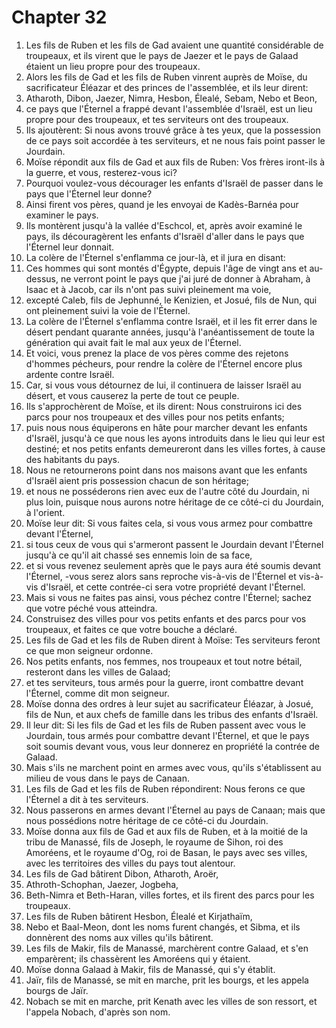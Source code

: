 # Chapter 32

1. Les fils de Ruben et les fils de Gad avaient une quantité considérable de troupeaux, et ils virent que le pays de Jaezer et le pays de Galaad étaient un lieu propre pour des troupeaux.
2. Alors les fils de Gad et les fils de Ruben vinrent auprès de Moïse, du sacrificateur Éléazar et des princes de l'assemblée, et ils leur dirent:
3. Atharoth, Dibon, Jaezer, Nimra, Hesbon, Élealé, Sebam, Nebo et Beon,
4. ce pays que l'Éternel a frappé devant l'assemblée d'Israël, est un lieu propre pour des troupeaux, et tes serviteurs ont des troupeaux.
5. Ils ajoutèrent: Si nous avons trouvé grâce à tes yeux, que la possession de ce pays soit accordée à tes serviteurs, et ne nous fais point passer le Jourdain.
6. Moïse répondit aux fils de Gad et aux fils de Ruben: Vos frères iront-ils à la guerre, et vous, resterez-vous ici?
7. Pourquoi voulez-vous décourager les enfants d'Israël de passer dans le pays que l'Éternel leur donne?
8. Ainsi firent vos pères, quand je les envoyai de Kadès-Barnéa pour examiner le pays.
9. Ils montèrent jusqu'à la vallée d'Eschcol, et, après avoir examiné le pays, ils découragèrent les enfants d'Israël d'aller dans le pays que l'Éternel leur donnait.
10. La colère de l'Éternel s'enflamma ce jour-là, et il jura en disant:
11. Ces hommes qui sont montés d'Égypte, depuis l'âge de vingt ans et au-dessus, ne verront point le pays que j'ai juré de donner à Abraham, à Isaac et à Jacob, car ils n'ont pas suivi pleinement ma voie,
12. excepté Caleb, fils de Jephunné, le Kenizien, et Josué, fils de Nun, qui ont pleinement suivi la voie de l'Éternel.
13. La colère de l'Éternel s'enflamma contre Israël, et il les fit errer dans le désert pendant quarante années, jusqu'à l'anéantissement de toute la génération qui avait fait le mal aux yeux de l'Éternel.
14. Et voici, vous prenez la place de vos pères comme des rejetons d'hommes pécheurs, pour rendre la colère de l'Éternel encore plus ardente contre Israël.
15. Car, si vous vous détournez de lui, il continuera de laisser Israël au désert, et vous causerez la perte de tout ce peuple.
16. Ils s'approchèrent de Moïse, et ils dirent: Nous construirons ici des parcs pour nos troupeaux et des villes pour nos petits enfants;
17. puis nous nous équiperons en hâte pour marcher devant les enfants d'Israël, jusqu'à ce que nous les ayons introduits dans le lieu qui leur est destiné; et nos petits enfants demeureront dans les villes fortes, à cause des habitants du pays.
18. Nous ne retournerons point dans nos maisons avant que les enfants d'Israël aient pris possession chacun de son héritage;
19. et nous ne posséderons rien avec eux de l'autre côté du Jourdain, ni plus loin, puisque nous aurons notre héritage de ce côté-ci du Jourdain, à l'orient.
20. Moïse leur dit: Si vous faites cela, si vous vous armez pour combattre devant l'Éternel,
21. si tous ceux de vous qui s'armeront passent le Jourdain devant l'Éternel jusqu'à ce qu'il ait chassé ses ennemis loin de sa face,
22. et si vous revenez seulement après que le pays aura été soumis devant l'Éternel, -vous serez alors sans reproche vis-à-vis de l'Éternel et vis-à-vis d'Israël, et cette contrée-ci sera votre propriété devant l'Éternel.
23. Mais si vous ne faites pas ainsi, vous péchez contre l'Éternel; sachez que votre péché vous atteindra.
24. Construisez des villes pour vos petits enfants et des parcs pour vos troupeaux, et faites ce que votre bouche a déclaré.
25. Les fils de Gad et les fils de Ruben dirent à Moïse: Tes serviteurs feront ce que mon seigneur ordonne.
26. Nos petits enfants, nos femmes, nos troupeaux et tout notre bétail, resteront dans les villes de Galaad;
27. et tes serviteurs, tous armés pour la guerre, iront combattre devant l'Éternel, comme dit mon seigneur.
28. Moïse donna des ordres à leur sujet au sacrificateur Éléazar, à Josué, fils de Nun, et aux chefs de famille dans les tribus des enfants d'Israël.
29. Il leur dit: Si les fils de Gad et les fils de Ruben passent avec vous le Jourdain, tous armés pour combattre devant l'Éternel, et que le pays soit soumis devant vous, vous leur donnerez en propriété la contrée de Galaad.
30. Mais s'ils ne marchent point en armes avec vous, qu'ils s'établissent au milieu de vous dans le pays de Canaan.
31. Les fils de Gad et les fils de Ruben répondirent: Nous ferons ce que l'Éternel a dit à tes serviteurs.
32. Nous passerons en armes devant l'Éternel au pays de Canaan; mais que nous possédions notre héritage de ce côté-ci du Jourdain.
33. Moïse donna aux fils de Gad et aux fils de Ruben, et à la moitié de la tribu de Manassé, fils de Joseph, le royaume de Sihon, roi des Amoréens, et le royaume d'Og, roi de Basan, le pays avec ses villes, avec les territoires des villes du pays tout alentour.
34. Les fils de Gad bâtirent Dibon, Atharoth, Aroër,
35. Athroth-Schophan, Jaezer, Jogbeha,
36. Beth-Nimra et Beth-Haran, villes fortes, et ils firent des parcs pour les troupeaux.
37. Les fils de Ruben bâtirent Hesbon, Élealé et Kirjathaïm,
38. Nebo et Baal-Meon, dont les noms furent changés, et Sibma, et ils donnèrent des noms aux villes qu'ils bâtirent.
39. Les fils de Makir, fils de Manassé, marchèrent contre Galaad, et s'en emparèrent; ils chassèrent les Amoréens qui y étaient.
40. Moïse donna Galaad à Makir, fils de Manassé, qui s'y établit.
41. Jaïr, fils de Manassé, se mit en marche, prit les bourgs, et les appela bourgs de Jaïr.
42. Nobach se mit en marche, prit Kenath avec les villes de son ressort, et l'appela Nobach, d'après son nom.


